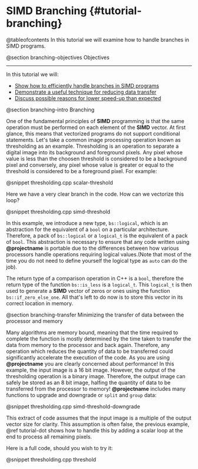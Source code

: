SIMD Branching {#tutorial-branching}
=========

@tableofcontents
In this tutorial we will examine how to handle branches in SIMD programs.

@section branching-objectives Objectives

-------------------------------------

In this tutorial we will:
- [Show how to efficiently handle branches in SIMD programs](#branching-intro)
- [Demonstrate a useful technique for reducing data transfer](#branching-transfer)
- [Discuss possible reasons for lower speed-up than expected](#branching-speed)

@section branching-intro Branching

One of the fundamental principles of __SIMD__ programming is that the same operation must be performed
on each element of the __SIMD__ vector. At first glance, this means that vectorized programs do not
support conditional statements. Let's take a common image processing operation known as thresholding
as an example. Thresholding is an operation to separate a digital image into its background and foreground
pixels. Any pixel whose value is less than the choosen threshold is considered to be a background pixel and
conversely, any pixel whose value is greater or equal to the threshold is considered to be a foreground
pixel. For example:

@snippet thresholding.cpp scalar-threshold

Here we have a very clear branch in the code. How can we vectorize this loop?

@snippet thresholding.cpp simd-threshold

In this example, we introduce a new type, `bs::logical`, which is an abstraction for the equivalent of
a `bool` on a particular architecture. Therefore, a pack of `bs::logical` or a `logical_t` is the equivalent of a pack
of `bool`. This abstraction is necessary to ensure that any code written using **@projectname** is portable
due to the differences between how various processors handle operations requiring logical values.(Note that most of the time
you do not need to define yourself the logical type as `auto` can do the job).

The return type of a comparison operation in C++ is a `bool`, therefore the return type of the function
`bs::is_less` is a `logical_t`. This `logical_t` is then used to generate a __SIMD__ vector of zeros
or ones using the function `bs::if_zero_else_one`. All that's left to do now is to store this vector
in its correct location in memory.

@section branching-transfer Minimizing the transfer of data between the processor and memory

Many algorithms are memory bound, meaning that the time required to complete the function is mostly
determined by the time taken to transfer the data from memory to the processor and back again. Therefore,
any operation which reduces the quantity of data to be transferred could significantly accelerate the
execution of the code. As you are using **@projectname** you are clearly concerned about performance!
In this example, the input image is a 16 bit image. However, the output of the thresholding operation
is a binary image. Therefore, the output image can safely be stored as an 8 bit image, halfing the
quantity of data to be transferred from the processor to memory! **@projectname** includes many functions
to upgrade and downgrade or `split` and `group` data:

@snippet thresholding.cpp simd-threshold-downgrade

This extract of code assumes that the input image is a multiple of the output vector size for clarity.
This assumption is often false, the previous example, @ref tutorial-dot shows how to handle this
by adding a scalar loop at the end to process all remaining pixels.

Here is a full code, should you wish to try it:

@snippet thresholding.cpp threshold
